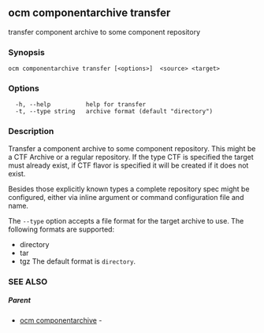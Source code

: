 ## ocm componentarchive transfer

transfer component archive to some component repository

### Synopsis

```
ocm componentarchive transfer [<options>]  <source> <target>
```

### Options

```
  -h, --help          help for transfer
  -t, --type string   archive format (default "directory")
```

### Description


Transfer a component archive to some component repository. This might
be a CTF Archive or a regular repository.
If the type CTF is specified the target must already exist, if CTF flavor
is specified it will be created if it does not exist.

Besides those explicitly known types a complete repository spec might be configured,
either via inline argument or command configuration file and name.

The <code>--type</code> option accepts a file format for the
target archive to use. The following formats are supported:
- directory
- tar
- tgz
The default format is <code>directory</code>.

### SEE ALSO

##### Parent

* [ocm componentarchive](ocm_componentarchive.md)	 - 

